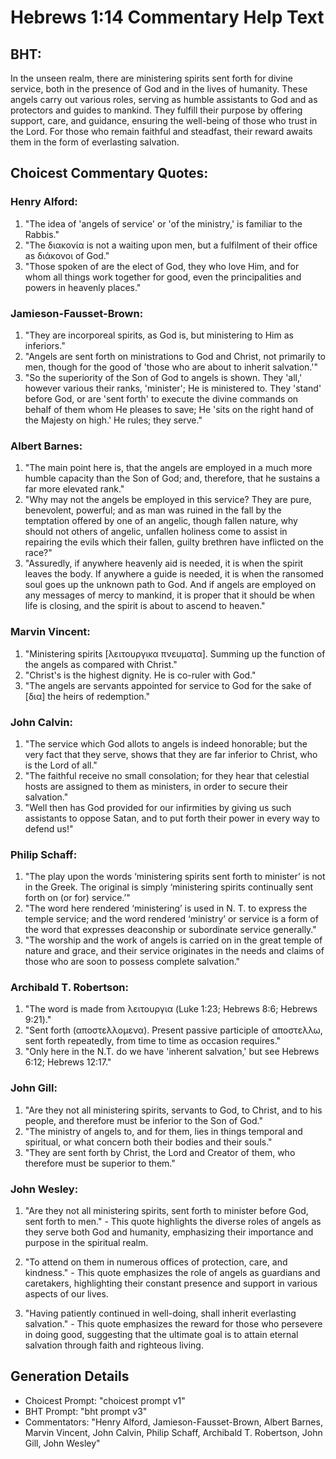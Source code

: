 # Hebrews 1:14 Commentary Help Text

## BHT:
In the unseen realm, there are ministering spirits sent forth for divine service, both in the presence of God and in the lives of humanity. These angels carry out various roles, serving as humble assistants to God and as protectors and guides to mankind. They fulfill their purpose by offering support, care, and guidance, ensuring the well-being of those who trust in the Lord. For those who remain faithful and steadfast, their reward awaits them in the form of everlasting salvation.

## Choicest Commentary Quotes:
### Henry Alford:
1. "The idea of 'angels of service' or 'of the ministry,' is familiar to the Rabbis."
2. "The διακονία is not a waiting upon men, but a fulfilment of their office as διάκονοι of God."
3. "Those spoken of are the elect of God, they who love Him, and for whom all things work together for good, even the principalities and powers in heavenly places."

### Jamieson-Fausset-Brown:
1. "They are incorporeal spirits, as God is, but ministering to Him as inferiors."
2. "Angels are sent forth on ministrations to God and Christ, not primarily to men, though for the good of 'those who are about to inherit salvation.'"
3. "So the superiority of the Son of God to angels is shown. They 'all,' however various their ranks, 'minister'; He is ministered to. They 'stand' before God, or are 'sent forth' to execute the divine commands on behalf of them whom He pleases to save; He 'sits on the right hand of the Majesty on high.' He rules; they serve."

### Albert Barnes:
1. "The main point here is, that the angels are employed in a much more humble capacity than the Son of God; and, therefore, that he sustains a far more elevated rank."
2. "Why may not the angels be employed in this service? They are pure, benevolent, powerful; and as man was ruined in the fall by the temptation offered by one of an angelic, though fallen nature, why should not others of angelic, unfallen holiness come to assist in repairing the evils which their fallen, guilty brethren have inflicted on the race?"
3. "Assuredly, if anywhere heavenly aid is needed, it is when the spirit leaves the body. If anywhere a guide is needed, it is when the ransomed soul goes up the unknown path to God. And if angels are employed on any messages of mercy to mankind, it is proper that it should be when life is closing, and the spirit is about to ascend to heaven."

### Marvin Vincent:
1. "Ministering spirits [λειτουργικα πνευματα]. Summing up the function of the angels as compared with Christ." 
2. "Christ's is the highest dignity. He is co-ruler with God." 
3. "The angels are servants appointed for service to God for the sake of [δια] the heirs of redemption."

### John Calvin:
1. "The service which God allots to angels is indeed honorable; but the very fact that they serve, shows that they are far inferior to Christ, who is the Lord of all." 
2. "The faithful receive no small consolation; for they hear that celestial hosts are assigned to them as ministers, in order to secure their salvation." 
3. "Well then has God provided for our infirmities by giving us such assistants to oppose Satan, and to put forth their power in every way to defend us!"

### Philip Schaff:
1. "The play upon the words ‘ministering spirits sent forth to minister’ is not in the Greek. The original is simply ‘ministering spirits continually sent forth on (or for) service.’" 
2. "The word here rendered ‘ministering’ is used in N. T. to express the temple service; and the word rendered ‘ministry’ or service is a form of the word that expresses deaconship or subordinate service generally."
3. "The worship and the work of angels is carried on in the great temple of nature and grace, and their service originates in the needs and claims of those who are soon to possess complete salvation."

### Archibald T. Robertson:
1. "The word is made from λειτουργια (Luke 1:23; Hebrews 8:6; Hebrews 9:21)."
2. "Sent forth (αποστελλομενα). Present passive participle of αποστελλω, sent forth repeatedly, from time to time as occasion requires."
3. "Only here in the N.T. do we have 'inherent salvation,' but see Hebrews 6:12; Hebrews 12:17."

### John Gill:
1. "Are they not all ministering spirits, servants to God, to Christ, and to his people, and therefore must be inferior to the Son of God."
2. "The ministry of angels to, and for them, lies in things temporal and spiritual, or what concern both their bodies and their souls."
3. "They are sent forth by Christ, the Lord and Creator of them, who therefore must be superior to them."

### John Wesley:
1. "Are they not all ministering spirits, sent forth to minister before God, sent forth to men." - This quote highlights the diverse roles of angels as they serve both God and humanity, emphasizing their importance and purpose in the spiritual realm.

2. "To attend on them in numerous offices of protection, care, and kindness." - This quote emphasizes the role of angels as guardians and caretakers, highlighting their constant presence and support in various aspects of our lives.

3. "Having patiently continued in well-doing, shall inherit everlasting salvation." - This quote emphasizes the reward for those who persevere in doing good, suggesting that the ultimate goal is to attain eternal salvation through faith and righteous living.


## Generation Details
- Choicest Prompt: "choicest prompt v1"
- BHT Prompt: "bht prompt v3"
- Commentators: "Henry Alford, Jamieson-Fausset-Brown, Albert Barnes, Marvin Vincent, John Calvin, Philip Schaff, Archibald T. Robertson, John Gill, John Wesley"
